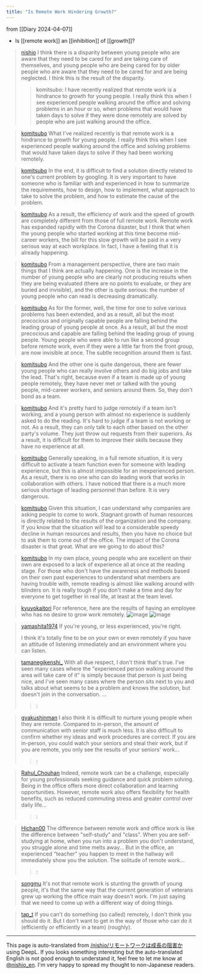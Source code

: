 ```yaml
---
title: "Is Remote Work Hindering Growth?"
---
```


from  [[Diary 2024-04-07]]
- Is [[remote work]] an [[inhibition]] of [[growth]]?
> [nishio](https://twitter.com/nishio/status/1776883969373724854) I think there is a disparity between young people who are aware that they need to be cared for and are taking care of themselves, and young people who are being cared for by older people who are aware that they need to be cared for and are being neglected. I think this is the result of the disparity.
>  >komitsubo: I have recently realized that remote work is a hindrance to growth for young people. I really think this when I see experienced people walking around the office and solving problems in an hour or so, when problems that would have taken days to solve if they were done remotely are solved by people who are just walking around the office.




> [komitsubo](https://twitter.com/komitsubo/status/1776748944112185796) What I've realized recently is that remote work is a hindrance to growth for young people. I really think this when I see experienced people walking around the office and solving problems that would have taken days to solve if they had been working remotely.

> [komitsubo](https://twitter.com/komitsubo/status/1776750336868487667) In the end, it is difficult to find a solution directly related to one's current problem by googling. It is very important to have someone who is familiar with and experienced in how to summarize the requirements, how to design, how to implement, what approach to take to solve the problem, and how to estimate the cause of the problem.

> [komitsubo](https://twitter.com/komitsubo/status/1776751642861547916) As a result, the efficiency of work and the speed of growth are completely different from those of full remote work. Remote work has expanded rapidly with the Corona disaster, but I think that when the young people who started working at this time become mid-career workers, the bill for this slow growth will be paid in a very serious way at each workplace. In fact, I have a feeling that it is already happening.

> [komitsubo](https://twitter.com/komitsubo/status/1776752190335729697) From a management perspective, there are two main things that I think are actually happening. One is the increase in the number of young people who are clearly not producing results when they are being evaluated (there are no points to evaluate, or they are buried and invisible), and the other is quite serious: the number of young people who can read is decreasing dramatically.

> [komitsubo](https://twitter.com/komitsubo/status/1776752964734210051) As for the former, well, the time for one to solve various problems has been extended, and as a result, all but the most precocious and originally capable people are falling behind the leading group of young people at once. As a result, all but the most precocious and capable are falling behind the leading group of young people. Young people who were able to run like a second group before remote work, even if they were a little far from the front group, are now invisible at once. The subtle recognition around them is fast.

> [komitsubo](https://twitter.com/komitsubo/status/1776753612171231662) And the other one is quite dangerous, there are fewer young people who can really involve others and do big jobs and take the lead. That's right, because even if a team is made up of young people remotely, they have never met or talked with the young people, mid-career workers, and seniors around them. So, they don't bond as a team.

> [komitsubo](https://twitter.com/komitsubo/status/1776754239328702636) And it's pretty hard to judge remotely if a team isn't working, and a young person with almost no experience is suddenly asked to do the reading. It's hard to judge if a team is not working or not. As a result, they can only talk to each other based on the other party's volume. They just throw out requests from their superiors. As a result, it is difficult for them to improve their skills because they have no experience at all.

> [komitsubo](https://twitter.com/komitsubo/status/1776754690933559722) Generally speaking, in a full remote situation, it is very difficult to activate a team function even for someone with leading experience, but this is almost impossible for an inexperienced person. As a result, there is no one who can do leading work that works in collaboration with others. I have noticed that there is a much more serious shortage of leading personnel than before. It is very dangerous.

> [komitsubo](https://twitter.com/komitsubo/status/1776755833495572760) Given this situation, I can understand why companies are asking people to come to work. Stagnant growth of human resources is directly related to the results of the organization and the company. If you know that the situation will lead to a considerable speedy decline in human resources and results, then you have no choice but to ask them to come out of the office. The impact of the Corona disaster is that great. What are we going to do about this?

> [komitsubo](https://twitter.com/komitsubo/status/1776757402538483797) In my own place, young people who are excellent on their own are exposed to a lack of experience all at once at the reading stage. For those who don't have the awareness and methods based on their own past experiences to understand what members are having trouble with, remote reading is almost like walking around with blinders on. It is really tough if you don't make a time and day for everyone to get together in real life, at least at the team level.

> [kyuyokaitori](https://twitter.com/kyuyokaitori/status/1776847202570342559) For reference, here are the results of having an employee who has no desire to grow work remotely.
>  ![image](https://pbs.twimg.com/media/GKig98PbAAAW22y?format=jpg&name=900x900#.png) ![image](https://pbs.twimg.com/media/GKig8WnbcAEYInO?format=jpg&name=900x900#.png)

> [yamashita1974](https://twitter.com/yamashita1974/status/1777160438050103665) If you're young, or less experienced, you're right.
>
>  I think it's totally fine to be on your own or even remotely if you have an attitude of listening immediately and an environment where you can listen.

> [tamanegikenshi_](https://twitter.com/tamanegikenshi_/status/1776898059928310141) With all due respect, I don't think that's true. I've seen many cases where the "experienced person walking around the area will take care of it" is simply because that person is just being nice, and I've seen many cases where the person sits next to you and talks about what seems to be a problem and knows the solution, but doesn't join in the conversation. ...
>  >:


> [gyakushinman](https://twitter.com/gyakushinman/status/1776962766466879876) I also think it is difficult to nurture young people when they are remote. Compared to in-person, the amount of communication with senior staff is much less. It is also difficult to confirm whether my ideas and work procedures are correct. If you are in-person, you could watch your seniors and steal their work, but if you are remote, you only see the results of your seniors' work...
>  >:


> [Rahul_Chouhan](https://twitter.com/Rahul_Chouhan/status/1776969703816319289) Indeed, remote work can be a challenge, especially for young professionals seeking guidance and quick problem solving. Being in the office offers more direct collaboration and learning opportunities. However, remote work also offers flexibility for health benefits, such as reduced commuting stress and greater control over daily life...
>  >:


> [Hichan00](https://twitter.com/Hichan00/status/1776939760055112143) The difference between remote work and office work is like the difference between "self-study" and "class". When you are self-studying at home, when you run into a problem you don't understand, you struggle alone and time melts away... But in the office, an experienced "teacher" you happen to meet in the hallway will immediately show you the solution. The solitude of remote work...
>  >:




> [songmu](https://twitter.com/songmu/status/1777218869503119859) It's not that remote work is stunting the growth of young people, it's that the same way that the current generation of veterans grew up working the office main way doesn't work. I'm just saying that we need to come up with a different way of doing things.

> [tap_t](https://twitter.com/tap_t/status/1777559656589910301) If you can't do something (so called) remotely, I don't think you should do it. But I don't want to get in the way of those who can do it (efficiently or efficiently in a team) (roughly).



---
This page is auto-translated from [/nishio/リモートワークは成長の阻害か](https://scrapbox.io/nishio/リモートワークは成長の阻害か) using DeepL. If you looks something interesting but the auto-translated English is not good enough to understand it, feel free to let me know at [@nishio_en](https://twitter.com/nishio_en). I'm very happy to spread my thought to non-Japanese readers.